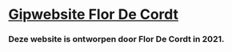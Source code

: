 # [Gipwebsite Flor De Cordt](https://flordc-immalle.github.io/Gipwebsite/index.html)

### Deze website is ontworpen door Flor De Cordt in 2021.